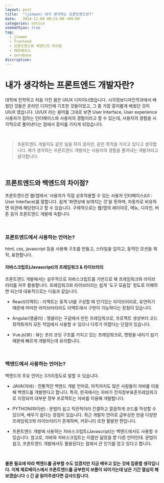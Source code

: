 ```yaml
---
layout: post
title:  "(jinwon) 내가 생각하는 프론트엔드란?"
date:   2024-11-09 00:21:00 +09:00
categories: notice
usemathjax: true
tag:
  - jinwon
  - frontend
  - 프론트엔드와 백앤드의 차이점
  - 제로베이스
  - zerobase
discription: 
---
```


# 내가 생각하는 프론트엔드 개발자란?

대학에 진학하고 처음 가진 꿈은 UIUX 디자이너였습니다. 시각정보디자인학과에서 배웠던 것들은 온라인 디자인에 기초한 것들이었고, 그 중 가장 흥미롭게 배웠던 것이 UIUX 였습니다. UI/UX 라는 용어를 그대로 보면 User Interface, User experience 사용자가 접하는 인터페이스와 사용자의 경험이라고 할 수 있는데, 사용자의 경험을 시각적으로 풀어낸다는 점에서 흥미를 가지게 되었습니다.

<br>

> 프론트엔드 개발자도 같은 일을 하지 않지만, 같은 목적을 가지고 있다고 생각합니다. 제가 생각하는 프론트엔드 개발자는 사용자의 경험을 풀어내는 개발자라고 생각합니다.

<br>

## 프론트엔드와 백엔드의 차이점?

프론트엔드란 웹/앱에서 '사용자가 직접 상호작용할 수 있는 사용자 인터페이스(UI : User Interface)를 말합니다. 쉽게 '화면상에 보여지는 것'을 뜻하며, 자동차로 비유하면 외관에 해당한다고 할 수 있습니다. 구체적으로는 웹/앱의 레이아웃, 메뉴, 디자인, 버튼 등이 프론트엔드 개발에 속합니다.

<br>

### 프론트엔드에서 사용하는 언어는?

html, css, javascript 등을 사용해 구조를 만들고, 스타일을 입히고, 동적인 모션을 제작, 표현합니다.

#### 자바스크립트(Javascript)의 프레임워크 & 라이브러리

프론트엔드 개발에서는 실무적으로 자바스크립트를 기반으로 해 프레임워크와 라이브러리를 자주 활용합니다.
프레임워크와 라이브러리는 쉽게 '도구 모음집' 정도로 이해하면 되는데 대표적으로는 다음과 같습니다.

- React(리액트) : 리액트는 동적 UI를 구성할 때 인기있는 라이브러리로, 유연하기 때문에 어떠한 라이브러리라도 리액트에서 구현이 가능하다는 장점이 있습니다.

- Angular(앵귤러) : 앵귤러는 구글에서 만든 프레임워크로, 프로젝트 생성부터 코드 최적화까지 모든 작업에서 사용할 수 있으나 다루기 어렵다는 단점이 있습니다.

- Vue.js(뷰) : 뷰는 프리 코딩 구조를 가지고 있는 프레임워크로, 명령을 내리기 쉽기 때문에 빠르게 개발하는데 유리합니다.

<br>

### 백엔드에서 사용하는 언어는?

백엔드의 주요 언어는 3가지정도로 말할 수 있습니다.

- JAVA(자바) : 전통적인 백엔드 개발 언어로, 아직까지도 많은 사람들이 자바를 이용해 백엔드를 개발한다고 합니다. 특히, 한국에서는 자바가 전자정부표준프레임워크로 지정되어 대부분 정부 프로젝트는 자바를 이용해 개발합니다.

- PYTHON(파이썬) : 문법이 쉽고 직관적이라 간결하고 깔끔하게 코드를 작성할 수 있으며, 배우기 쉽다는 장점이 있습니다. 최근 개발자 언어로 급부상한 만큼 다양한 프레임워크와 라이브러리가 존재하며, 커뮤니티 또한 활발한 편입니다.

- 프론트엔드 개발에 사용하는 자바스크립트(Javascript)는 백엔드에서도 사용할 수 있습니다. 참고로, 자바와 자바스크립트는 이름만 닮았을 뿐 다른 언어인데. 문법이 쉽고, 프론트엔드 개발에서도 활용된다는 점에서 큰 인기를 얻고 있다고 합니다.

<br>

**물론 필요에 따라 백엔드를 공부할 수도 있겠지만 지금 배우고 있는 것에 집중할 생각입니다. 이제 제로베이스에서 프론트엔드를 공부한지 보름이 되어가는데 남은 기간 열심히 해보겠습니다 :) 긴 글 읽어주셨다면 감사드립니다.**